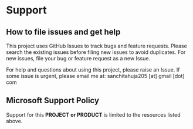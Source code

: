# Support

## How to file issues and get help  

This project uses GitHub Issues to track bugs and feature requests. Please search the existing 
issues before filing new issues to avoid duplicates.  For new issues, file your bug or 
feature request as a new Issue.

For help and questions about using this project, please raise an Issue. If some issue is urgent, please email me at: sanchitahuja205 [at] gmail [dot] com

## Microsoft Support Policy  

Support for this **PROJECT or PRODUCT** is limited to the resources listed above.
